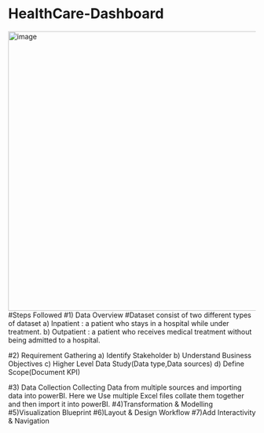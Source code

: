 # HealthCare-Dashboard
<img width="568" alt="image" src="https://github.com/somyakabra/HealthCare-Dashboard/assets/97023859/491950ac-ef7d-42b2-a3b8-b8c6380d7f47">
#Steps Followed
#1) Data Overview
#Dataset consist of two different types of dataset
   a) Inpatient : a patient who stays in a hospital while under treatment.
   b) Outpatient : a patient who receives medical treatment without being admitted to a hospital.

#2) Requirement Gathering
   a) Identify Stakeholder
   b) Understand Business Objectives
   c) Higher Level Data Study(Data type,Data sources)
   d) Define Scope(Document KPI)

#3) Data Collection
Collecting Data from multiple sources and importing data into powerBI. Here we Use multiple Excel files collate them together and then import it into powerBI.
#4)Transformation & Modelling
#5)Visualization Blueprint
#6)Layout & Design Workflow
#7)Add Interactivity & Navigation
  
   

